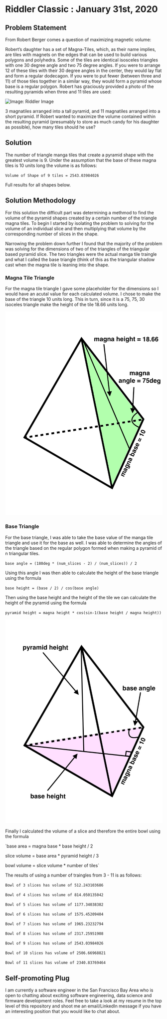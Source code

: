 # Riddler Classic : January 31st, 2020




## Problem Statement

From Robert Berger comes a question of maximizing magnetic volume:

Robert’s daughter has a set of Magna-Tiles, which, as their name implies, are tiles with magnets on the edges that can be used to build various polygons and polyhedra. Some of the tiles are identical isosceles triangles with one 30 degree angle and two 75 degree angles. If you were to arrange 12 of these tiles with their 30 degree angles in the center, they would lay flat and form a regular dodecagon. If you were to put fewer (between three and 11) of those tiles together in a similar way, they would form a pyramid whose base is a regular polygon. Robert has graciously provided a photo of the resulting pyramids when three and 11 tiles are used:

![Image: Riddler Image](https://fivethirtyeight.com/wp-content/uploads/2020/01/pyramids.png?w=1150)

3 magnatiles arranged into a tall pyramid, and 11 magnatiles arranged into a short pyramid.
If Robert wanted to maximize the volume contained within the resulting pyramid (presumably to store as much candy for his daughter as possible), how many tiles should he use?


## Solution

The number of triangle manga tiles that create a pyramid shape with the greatest volume is 9.  Under the assumption that the base of these magna tiles is 10 units long the volume is as follows:

`Volume of Shape of 9 tiles = 2543.03984026`

Full results for all shapes below.


## Solution Methodology

For this solution the difficult part was determining a methmod to find the volume of the pyramid shapes created by a certain number of the triangle magna tiles.  To begin I started by isolating the problem to solving for the volume of an individual slice and then multiplying that volume by the corresponding number of slices in the shape.

Narrowing the problem down further I found that the majority of the problem was solving for the dimensions of two of the triangles of the triangular based pyramid slice.  The two triangles were the actual manga tile traingle and what I called the base triangle (think of this as the triangular shadow cast when the magna tile is leaning into the shape.


### Magna Tile Triangle

For the magna tile triangle I gave some placeholder for the dimensions so I would have an acutal value for each calculated volume.  I chose to make the base of the triangle 10 units long.  This in turn, since it is a 75, 75, 30 isoceles triangle make the height of the tile 18.66 units long.

![Image: Magna Tile Triangle Diagram](https://github.com/mattlee95/Riddler/blob/master/Jan31_2020/diagrams/diagramMagna.gif)


### Base Triangle

For the base triangle, I was able to take the base value of the manga tile triangle and use it for the base as well.  I was able to determine the angles of the triangle based on the regular polygon formed when making a pyramid of n triangular tiles.

`base angle = (180deg * (num_slices - 2) / (num_slices)) / 2`

Using this angle I was then able to calculate the height of the base triangle using the formula

`base height = (base / 2) / cos(base angle)`

Then using the base height and the height of the tile we can calculate the height of the pyramid using the formula

`pyramid height = magna height * cos(sin-1(base height / magna height))`

![Image: Base Triangle Diagram](https://github.com/mattlee95/Riddler/blob/master/Jan31_2020/diagrams/diagramBase.gif)

Finally I calculated the volume of a slice and therefore the entire bowl using the formula

`base area = magna base * base height / 2

slice volume = base area * pyramid height / 3

bowl volume = slice volume * number of tiles`

The results of using a number of traingles from 3 - 11 is as follows:

`Bowl of 3 slices has volume of 512.243103686`

`Bowl of 4 slices has volume of 814.050135042`

`Bowl of 5 slices has volume of 1177.34038382`

`Bowl of 6 slices has volume of 1575.45209404`

`Bowl of 7 slices has volume of 1965.23232794`

`Bowl of 8 slices has volume of 2317.25951908`

`Bowl of 9 slices has volume of 2543.03984026`

`Bowl of 10 slices has volume of 2506.66968821`

`Bowl of 11 slices has volume of 2340.83769464`


## Self-promoting Plug

I am currently a software engineer in the San Francisco Bay Area who is open to chatting about exciting software engineering, data science and firmware development roles.  Feel free to take a look at my resume in the top level of this repository and shoot me an email/LinkedIn message if you have an interesting position that you would like to chat about.
